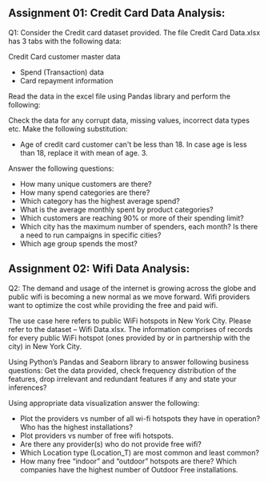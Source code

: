 ## Assignment 01: Credit Card Data Analysis:
Q1: Consider the Credit card dataset provided. The file Credit Card Data.xlsx has 3 tabs with the following data:

Credit Card customer master data
- Spend (Transaction) data
- Card repayment information

Read the data in the excel file using Pandas library and perform the following:

Check the data for any corrupt data, missing values, incorrect data types etc.
Make the following substitution:
- Age of credit card customer can't be less than 18. In case age is less than 18, replace it with mean of age. 3. 

Answer the following questions:
- How many unique customers are there?
- How many spend categories are there?
- Which category has the highest average spend?
- What is the average monthly spent by product categories?
- Which customers are reaching 90% or more of their spending limit?
- Which city has the maximum number of spenders, each month? Is there a need to run campaigns in specific cities?
- Which age group spends the most?

##

## Assignment 02: Wifi Data Analysis:

Q2: The demand and usage of the internet is growing across the globe and public wifi is becoming a new normal as we move forward. 
Wifi providers want to optimize the cost while providing the free and paid wifi.

The use case here refers to public WiFi hotspots in New York City. Please refer to the dataset – Wifi Data.xlsx. 
The information comprises of records for every public WiFi hotspot (ones provided by or in partnership with the city) in New York City.

Using Python’s Pandas and Seaborn library to answer following business questions:
Get the data provided, check frequency distribution of the features, drop irrelevant and redundant features if any and state your inferences?

Using appropriate data visualization answer the following:
- Plot the providers vs number of all wi-fi hotspots they have in operation? Who has the highest installations?
- Plot providers vs number of free wifi hotspots.
- Are there any provider(s) who do not provide free wifi?
- Which Location type (Location_T) are most common and least common?
- How many free “indoor” and “outdoor” hotspots are there? Which companies have the highest number of Outdoor Free installations.
